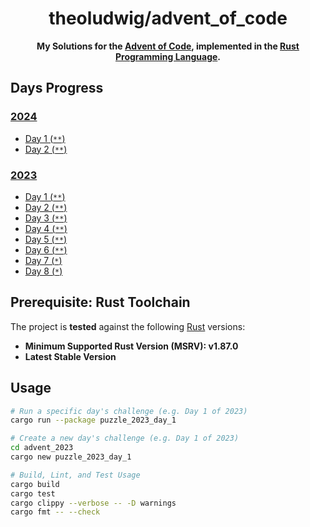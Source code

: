 <h1 align="center">theoludwig/advent_of_code</h1>

<p align="center">
  <strong>My Solutions for the <a href="https://adventofcode.com/">Advent of Code</a>, implemented in the <a href="https://www.rust-lang.org/">Rust Programming Language</a>.</strong>
</p>

## Days Progress

### [2024](./advent_2024)

- [Day 1 (`**`)](./advent_2024/puzzle_2024_day_1)
- [Day 2 (`**`)](./advent_2024/puzzle_2024_day_2)

### [2023](./advent_2023)

- [Day 1 (`**`)](./advent_2023/puzzle_2023_day_1)
- [Day 2 (`**`)](./advent_2023/puzzle_2023_day_2)
- [Day 3 (`**`)](./advent_2023/puzzle_2023_day_3)
- [Day 4 (`**`)](./advent_2023/puzzle_2023_day_4)
- [Day 5 (`**`)](./advent_2023/puzzle_2023_day_5)
- [Day 6 (`**`)](./advent_2023/puzzle_2023_day_6)
- [Day 7 (`*`)](./advent_2023/puzzle_2023_day_7)
- [Day 8 (`*`)](./advent_2023/puzzle_2023_day_8)

## Prerequisite: Rust Toolchain

The project is **tested** against the following [Rust](https://www.rust-lang.org/) versions:

- **Minimum Supported Rust Version (MSRV): v1.87.0**
- **Latest Stable Version**

## Usage

```sh
# Run a specific day's challenge (e.g. Day 1 of 2023)
cargo run --package puzzle_2023_day_1

# Create a new day's challenge (e.g. Day 1 of 2023)
cd advent_2023
cargo new puzzle_2023_day_1

# Build, Lint, and Test Usage
cargo build
cargo test
cargo clippy --verbose -- -D warnings
cargo fmt -- --check
```
